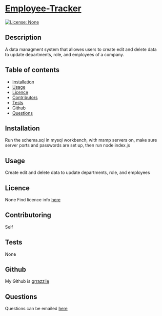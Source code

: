 
  # **[Employee-Tracker](http://github.com/grrazzlle/Employee-Tracker)**
  
  [![License: None](https://img.shields.io/badge/License-None-blue.svg)](https://choosealicense.com/)

  ## Description

  A data managment system that allowes users to create edit and delete data to update departments, role, and employees of a company.

  ## Table of contents

  - [Installation](#Installation)
  - [Usage](#Usage)
  - [Licence](#Licence)
  - [Contributors](#Contributors)
  - [Tests](#Tests)
  - [Github](#Github)
  - [Questions](#Questions)

  ## Installation

  Run the schema.sql in mysql workbench, with mamp servers on, make sure server ports and passwords are set up, then run node index.js

  ## Usage

  Create edit and delete data to update departments, role, and employees

  ## Licence

  None 
  Find licence info [here](https://choosealicense.com/)

  ## Contributoring

  Self

  ## Tests

  None

  ## Github

  My Github is [grrazzlle](https://github.com/grrazzlle)

  ## Questions

  Questions can be emailed [here](mailto:cel47@miami.edu)
